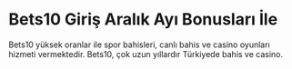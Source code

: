 # Bets10 Giriş Aralık Ayı Bonusları İle
Bets10 yüksek oranlar ile spor bahisleri, canlı bahis ve casino oyunları hizmeti vermektedir. Bets10, çok uzun yıllardır Türkiyede bahis ve casino.
